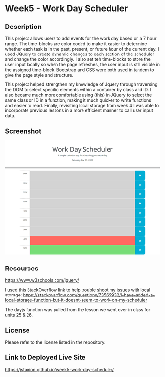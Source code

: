 # Week5 - Work Day Scheduler

## Description

This project allows users to add events for the work day based on a 7 hour range. The time-blocks are color coded to make it easier to determine whether each task is in the past, present, or future hour of the current day. I used JQuery to create dynamic changes to each section of the scheduler and change the color accordingly. I also set teh time-blocks to store the user input locally so when the page refreshes, the user input is still visible in the assigned time-block. Bootstrap and CSS were both used in tandem to give the page style and structure.

This project helped strengthen my knowledge of Jquery through traversing the DOM to select specific elements within a container by class and ID. I also became much more comfortable using (this) in JQuery to select the same class or ID in a function, making it much quicker to write functions and easier to read. Finally, revisiting local storage from week 4 I was able to incorporate previous lessons in a more efficient manner to call user input data.

## Screenshot

![Image of initial page load](Assets/screenshot.png)

## Resources

<https://www.w3schools.com/jquery/>

I used this StackOverflow link to help trouble shoot my issues with local storage:
<https://stackoverflow.com/questions/73565932/i-have-added-a-local-storage-function-but-it-doesnt-seem-to-work-on-my-scheduler>

The dayjs function was pulled from the lesson we went over in class for units 25 & 26.

## License

Please refer to the license listed in the repository.

## Link to Deployed Live Site

<https://jstanion.github.io/week5-work-day-scheduler/>
